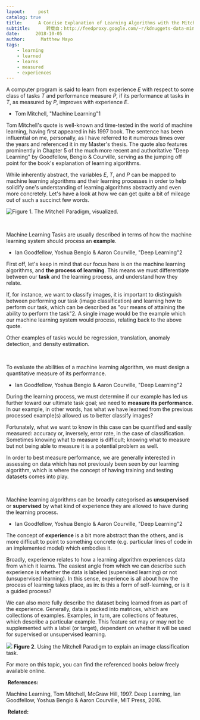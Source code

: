 ```yaml
---
layout:     post
catalog: true
title:      A Concise Explanation of Learning Algorithms with the Mitchell Paradigm
subtitle:      转载自：http://feedproxy.google.com/~r/kdnuggets-data-mining-analytics/~3/4kyc3jFmcqU/mitchell-paradigm-concise-explanation-learning-algorithms.html
date:      2018-10-05
author:      Matthew Mayo
tags:
    - learning
    - learned
    - learns
    - measured
    - experiences
---
```


> 
A computer program is said to learn from experience *E* with respect to some class of tasks *T* and performance measure *P*, if its performance at tasks in *T*, as measured by *P*, improves with experience *E*.
- Tom Mitchell, "Machine Learning"1


Tom Mitchell's quote is well-known and time-tested in the world of machine learning, having first appeared in his 1997 book. The sentence has been influential on me, personally, as I have referred to it numerous times over the years and referenced it in my Master's thesis. The quote also features prominently in Chapter 5 of the much more recent and authoritative "Deep Learning" by Goodfellow, Bengio & Courville, serving as the jumping off point for the book's explanation of learning algorithms.

While inherently abstract, the variables *E*, *T*, and *P* can be mapped to machine learning algorithms and their learning processes in order to help solidify one's understanding of learning algorithms abstractly and even more concretely. Let's have a look at how we can get quite a bit of mileage out of such a succinct few words.

![**Figure 1**. The Mitchell Paradigm, visualized.](http://feedproxy.google.com/wp-content/uploads/michell-process-measure-improve.png)


 

> 
Machine Learning Tasks are usually described in terms of how the machine learning system should process an **example**.
- Ian Goodfellow, Yoshua Bengio & Aaron Courville, "Deep Learning"2


First off, let's keep in mind that our focus here is on the machine learning algorithms, and **the process of learning**. This means we must differentiate between our **task** and the learning process, and understand how they relate.

If, for instance, we want to classify images, it is important to distinguish between performing our task (image classification) and learning how to perform our task, which can be described as "our means of attaining the ability to perform the task"2. A single image would be the example which our machine learning system would process, relating back to the above quote.

Other examples of tasks would be regression, translation, anomaly detection, and density estimation.

 

> 
To evaluate the abilities of a machine learning algorithm, we must design a quantitative measure of its performance.
- Ian Goodfellow, Yoshua Bengio & Aaron Courville, "Deep Learning"2


During the learning process, we must determine if our example has led us further toward our ultimate task goal; we need to **measure its performance**. In our example, in other words, has what we have learned from the previous processed example(s) allowed us to better classify images? 

Fortunately, what we want to know in this case can be quantified and easily measured: accuracy or, inversely, error rate, in the case of classification. Sometimes knowing what to measure is difficult; knowing what to measure but not being able to measure it is a potential problem as well.

In order to best measure performance, we are generally interested in assessing on data which has not previously been seen by our learning algorithm, which is where the concept of having training and testing datasets comes into play.

 

> 
Machine learning algorithms can be broadly categorised as **unsupervised** or **supervised** by what kind of experience they are allowed to have during the learning process.
- Ian Goodfellow, Yoshua Bengio & Aaron Courville, "Deep Learning"2


The concept of **experience** is a bit more abstract than the others, and is more difficult to point to something concrete (e.g. particular lines of code in an implemented model) which embodies it. 

Broadly, experience relates to how a learning algorithm experiences data from which it learns. The easiest angle from which we can describe such experience is whether the data is labeled (supervised learning) or not (unsupervised learning). In this sense, experience is all about how the process of learning takes place, as in: is this a form of self-learning, or is it a guided process?

We can also more fully describe the dataset being learned from as part of the experience. Generally, data is packed into matrices, which are collections of examples. Examples, in turn, are collections of features, which describe a particular example. This feature set may or may not be supplemented with a label (or target), dependent on whether it will be used for supervised or unsupervised learning.

![](http://feedproxy.google.com/wp-content/uploads/mitchell-etp.png)
**Figure 2**. Using the Mitchell Paradigm to explain an image classification task.

For more on this topic, you can find the referenced books below freely available online.

 **References:**

Machine Learning, Tom Mitchell, McGraw Hill, 1997.
Deep Learning, Ian Goodfellow, Yoshua Bengio & Aaron Courville, MIT Press, 2016.

 **Related:**



 
